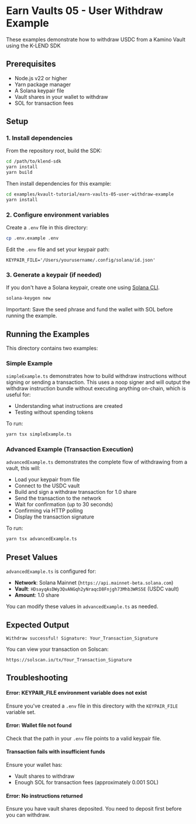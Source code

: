 # Earn Vaults 05 - User Withdraw Example

These examples demonstrate how to withdraw USDC from a Kamino Vault using the K-LEND SDK

## Prerequisites

- Node.js v22 or higher
- Yarn package manager
- A Solana keypair file
- Vault shares in your wallet to withdraw
- SOL for transaction fees

## Setup

### 1. Install dependencies

From the repository root, build the SDK:

```bash
cd /path/to/klend-sdk
yarn install
yarn build
```

Then install dependencies for this example:

```bash
cd examples/kvault-tutorial/earn-vaults-05-user-withdraw-example
yarn install
```

### 2. Configure environment variables

Create a `.env` file in this directory:

```bash
cp .env.example .env
```

Edit the `.env` file and set your keypair path:

```
KEYPAIR_FILE='/Users/yourusername/.config/solana/id.json'
```

### 3. Generate a keypair (if needed)

If you don't have a Solana keypair, create one using [Solana CLI](https://solana.com/docs/intro/installation).

```bash
solana-keygen new
```

Important: Save the seed phrase and fund the wallet with SOL before running the example.

## Running the Examples

This directory contains two examples:

### Simple Example

`simpleExample.ts` demonstrates how to build withdraw instructions without signing or sending a transaction. This uses a noop signer and will output the withdraw instruction bundle without executing anything on-chain, which is useful for:
- Understanding what instructions are created
- Testing without spending tokens

To run:

```bash
yarn tsx simpleExample.ts
```

### Advanced Example (Transaction Execution)

`advancedExample.ts` demonstrates the complete flow of withdrawing from a vault, this will:
- Load your keypair from file
- Connect to the USDC vault
- Build and sign a withdraw transaction for 1.0 share
- Send the transaction to the network
- Wait for confirmation (up to 30 seconds)
- Confirming via HTTP polling
- Display the transaction signature

To run:

```bash
yarn tsx advancedExample.ts
```

## Preset Values

`advancedExample.ts` is configured for:
- **Network**: Solana Mainnet (`https://api.mainnet-beta.solana.com`)
- **Vault**: `HDsayqAsDWy3QvANGqh2yNraqcD8Fnjgh73Mhb3WRS5E` (USDC vault)
- **Amount**: 1.0 share

You can modify these values in `advancedExample.ts` as needed.

## Expected Output

```
Withdraw successful! Signature: Your_Transaction_Signature
```

You can view your transaction on Solscan:
```
https://solscan.io/tx/Your_Transaction_Signature
```

## Troubleshooting

#### Error: KEYPAIR_FILE environment variable does not exist

Ensure you've created a `.env` file in this directory with the `KEYPAIR_FILE` variable set.

#### Error: Wallet file not found

Check that the path in your `.env` file points to a valid keypair file.

#### Transaction fails with insufficient funds

Ensure your wallet has:
- Vault shares to withdraw
- Enough SOL for transaction fees (approximately 0.001 SOL)

#### Error: No instructions returned

Ensure you have vault shares deposited. You need to deposit first before you can withdraw.
